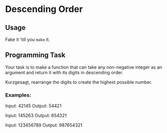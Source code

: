 # Descending Order

## Usage

Fake it 'till you `make` it.

## Programming Task

Your task is to make a function that can take any non-negative integer as an argument and return it with its digits in descending order.

Kurzgesagt, rearrange the digits to create the highest possible number.

### Examples:

Input: 42145 Output: 54421

Input: 145263 Output: 654321

Input: 123456789 Output: 987654321


